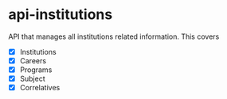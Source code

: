 # api-institutions

API that manages all institutions related information. This covers 

- [x] Institutions
- [x] Careers
- [x] Programs
- [x] Subject
- [x] Correlatives
